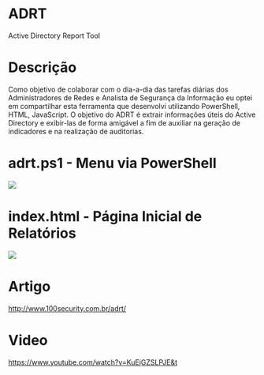 # ADRT

Active Directory Report Tool

# Descrição
Como objetivo de colaborar com o dia-a-dia das tarefas diárias dos Administradores de Redes e Analista de Segurança da Informação eu optei em compartilhar esta ferramenta que desenvolvi utilizando PowerShell, HTML, JavaScript. O objetivo do ADRT é extrair informações úteis do Active Directory e exibir-las de forma amigável a fim de auxiliar na geração de indicadores e na realização de auditorias.

# adrt.ps1 - Menu via PowerShell
![](http://www.100security.com.br/wp-content/uploads/2018/07/adrt-02.jpg)

# index.html - Página Inicial de Relatórios
![](http://www.100security.com.br/wp-content/uploads/2018/07/adrt08.jpg)

# Artigo 
http://www.100security.com.br/adrt/

# Video
https://www.youtube.com/watch?v=KuEjGZSLPJE&t
